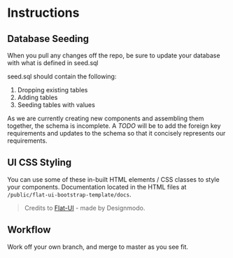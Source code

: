 # Instructions

## Database Seeding

When you pull any changes off the repo, be sure to update your database with
what is defined in seed.sql

seed.sql should contain the following:

1. Dropping existing tables
2. Adding tables
3. Seeding tables with values

As we are currently creating new components and assembling them together, the
schema is incomplete. A *TODO* will be to add the foreign key requirements and
updates to the schema so that it concisely represents our requirements.

## UI CSS Styling
You can use some of these in-built HTML elements / CSS classes to style your
components. Documentation located in the HTML files at  `/public/flat-ui-bootstrap-template/docs`.

> Credits to [Flat-UI](https://designmodo.github.io/Flat-UI) - made by Designmodo.

## Workflow

Work off your own branch, and merge to master as you see fit.
